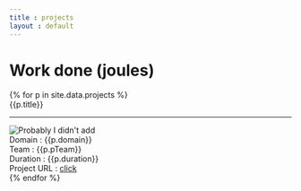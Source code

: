 ```yaml
---
title : projects
layout : default
---
```


<div class="grand-parent">
    <h1 class="heading">Work done (joules)</h1>
    <div class="parent">
        {% for p in site.data.projects %}
            <div class="child">
                <div class="title">{{p.title}}</div>
                <hr class="seperator">
                <div><img class="project-img" src="{{site.baseurl}}/images/projects/{{p.pImg}}" alt="Probably I didn't add"></div>
                <div>Domain : {{p.domain}}</div>
                <div>Team : {{p.pTeam}}</div>   
                <div>Duration : {{p.duration}}</div>                 
                <div>Project URL : <a class="course" href="{{p.pURL}}">click</a></div>
            </div>
        {% endfor %}
    </div>
</div>